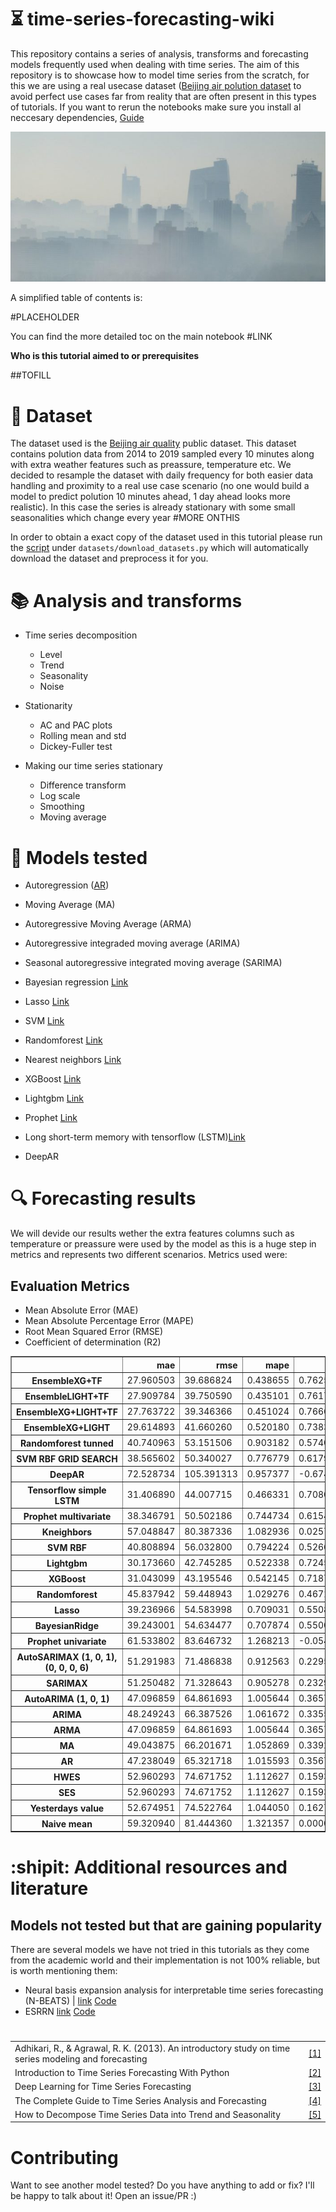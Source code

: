 # :hourglass_flowing_sand: time-series-forecasting-wiki
This repository contains a series of analysis, transforms and forecasting models frequently used when dealing with time series. The aim of this repository is to showcase how to model time series from the scratch, for this we are using a real usecase dataset ([Beijing air polution dataset](https://archive.ics.uci.edu/ml/datasets/Beijing+PM2.5+Data) to avoid perfect use cases far from reality that are often present in this types of tutorials. If you want to rerun the notebooks make sure you install al neccesary dependencies, [Guide](docs/setup.md)

<img src="results/beijing.jpg">

A simplified table of contents is:

#PLACEHOLDER

You can find the more detailed toc on the main notebook #LINK

**Who is this tutorial aimed to or prerequisites**

##TOFILL 




# :open_file_folder: Dataset

The dataset used is the [Beijing air quality](https://archive.ics.uci.edu/ml/datasets/Beijing+PM2.5+Data) public dataset. This dataset contains polution data from 2014 to 2019 sampled every 10 minutes along with extra weather features such as preassure, temperature etc. We decided to resample the dataset with daily frequency for both easier data handling and proximity to a real use case scenario (no one would build a model to predict polution 10 minutes ahead, 1 day ahead looks more realistic). In this case the series is already stationary with some small seasonalities which change every year #MORE ONTHIS

In order to obtain a exact copy of the dataset used in this tutorial please run the [script](https://github.com/jiwidi/time-series-forecasting-wiki/blob/master/datasets/download_datasets.py) under `datasets/download_datasets.py` which will automatically download the dataset and preprocess it for you.

#  📚 Analysis and transforms

* Time series decomposition
  * Level
  * Trend
  * Seasonality 
  * Noise
  
* Stationarity
  * AC and PAC plots
  * Rolling mean and std
  * Dickey-Fuller test
  
* Making our time series stationary
  * Difference transform
  * Log scale
  * Smoothing
  * Moving average

# :triangular_ruler: Models tested

* Autoregression ([AR](https://www.statsmodels.org/stable/generated/statsmodels.tsa.ar_model.AR.html))
* Moving Average (MA)
* Autoregressive Moving Average (ARMA)
* Autoregressive integraded moving average (ARIMA)
* Seasonal autoregressive integrated moving average (SARIMA)
* Bayesian regression [Link](https://scikit-learn.org/stable/auto_examples/linear_model/plot_bayesian_ridge.html)
* Lasso [Link](https://scikit-learn.org/stable/modules/generated/sklearn.linear_model.Lasso.html)
* SVM [Link](https://scikit-learn.org/stable/modules/classes.html?highlight=svm#module-sklearn.svm)
* Randomforest [Link](https://scikit-learn.org/stable/modules/generated/sklearn.ensemble.RandomForestRegressor.html?highlight=randomforest#sklearn.ensemble.RandomForestRegressor)
* Nearest neighbors [Link](https://scikit-learn.org/stable/modules/neighbors.html)
* XGBoost [Link](https://xgboost.readthedocs.io/en/latest/)
* Lightgbm [Link](https://github.com/microsoft/LightGBM)
* Prophet [Link](https://facebook.github.io/prophet/docs/quick_start.html)
* Long short-term memory with tensorflow (LSTM)[Link](https://www.tensorflow.org/)

* DeepAR


# :mag: Forecasting results
We will devide our results wether the extra features columns such as temperature or preassure were used by the model as this is a huge step in metrics and represents two different scenarios. Metrics used were:

## Evaluation Metrics
* Mean Absolute Error (MAE) 
* Mean Absolute Percentage Error (MAPE)
* Root Mean Squared Error (RMSE)
* Coefficient of determination (R2)


<table border="1" class="dataframe">
  <thead>
    <tr style="text-align: right;">
      <th></th>
      <th>mae</th>
      <th>rmse</th>
      <th>mape</th>
      <th>r2</th>
    </tr>
  </thead>
  <tbody>
    <tr>
      <th>EnsembleXG+TF</th>
      <td>27.960503</td>
      <td>39.686824</td>
      <td>0.438655</td>
      <td>0.762551</td>
    </tr>
    <tr>
      <th>EnsembleLIGHT+TF</th>
      <td>27.909784</td>
      <td>39.750590</td>
      <td>0.435101</td>
      <td>0.761787</td>
    </tr>
    <tr>
      <th>EnsembleXG+LIGHT+TF</th>
      <td>27.763722</td>
      <td>39.346366</td>
      <td>0.451024</td>
      <td>0.766607</td>
    </tr>
    <tr>
      <th>EnsembleXG+LIGHT</th>
      <td>29.614893</td>
      <td>41.660260</td>
      <td>0.520180</td>
      <td>0.738349</td>
    </tr>
    <tr>
      <th>Randomforest tunned</th>
      <td>40.740963</td>
      <td>53.151506</td>
      <td>0.903182</td>
      <td>0.574099</td>
    </tr>
    <tr>
      <th>SVM RBF GRID SEARCH</th>
      <td>38.565602</td>
      <td>50.340027</td>
      <td>0.776779</td>
      <td>0.617963</td>
    </tr>
    <tr>
      <th>DeepAR</th>
      <td>72.528734</td>
      <td>105.391313</td>
      <td>0.957377</td>
      <td>-0.674509</td>
    </tr>
    <tr>
      <th>Tensorflow simple LSTM</th>
      <td>31.406890</td>
      <td>44.007715</td>
      <td>0.466331</td>
      <td>0.708032</td>
    </tr>
    <tr>
      <th>Prophet multivariate</th>
      <td>38.346791</td>
      <td>50.502186</td>
      <td>0.744734</td>
      <td>0.615498</td>
    </tr>
    <tr>
      <th>Kneighbors</th>
      <td>57.048847</td>
      <td>80.387336</td>
      <td>1.082936</td>
      <td>0.025789</td>
    </tr>
    <tr>
      <th>SVM RBF</th>
      <td>40.808894</td>
      <td>56.032800</td>
      <td>0.794224</td>
      <td>0.526672</td>
    </tr>
    <tr>
      <th>Lightgbm</th>
      <td>30.173660</td>
      <td>42.745285</td>
      <td>0.522338</td>
      <td>0.724543</td>
    </tr>
    <tr>
      <th>XGBoost</th>
      <td>31.043099</td>
      <td>43.195546</td>
      <td>0.542145</td>
      <td>0.718709</td>
    </tr>
    <tr>
      <th>Randomforest</th>
      <td>45.837942</td>
      <td>59.448943</td>
      <td>1.029276</td>
      <td>0.467198</td>
    </tr>
    <tr>
      <th>Lasso</th>
      <td>39.236966</td>
      <td>54.583998</td>
      <td>0.709031</td>
      <td>0.550832</td>
    </tr>
    <tr>
      <th>BayesianRidge</th>
      <td>39.243001</td>
      <td>54.634477</td>
      <td>0.707874</td>
      <td>0.550001</td>
    </tr>
    <tr>
      <th>Prophet univariate</th>
      <td>61.533802</td>
      <td>83.646732</td>
      <td>1.268213</td>
      <td>-0.054814</td>
    </tr>
    <tr>
      <th>AutoSARIMAX (1, 0, 1),(0, 0, 0, 6)</th>
      <td>51.291983</td>
      <td>71.486838</td>
      <td>0.912563</td>
      <td>0.229575</td>
    </tr>
    <tr>
      <th>SARIMAX</th>
      <td>51.250482</td>
      <td>71.328643</td>
      <td>0.905278</td>
      <td>0.232981</td>
    </tr>
    <tr>
      <th>AutoARIMA (1, 0, 1)</th>
      <td>47.096859</td>
      <td>64.861693</td>
      <td>1.005644</td>
      <td>0.365759</td>
    </tr>
    <tr>
      <th>ARIMA</th>
      <td>48.249243</td>
      <td>66.387526</td>
      <td>1.061672</td>
      <td>0.335567</td>
    </tr>
    <tr>
      <th>ARMA</th>
      <td>47.096859</td>
      <td>64.861693</td>
      <td>1.005644</td>
      <td>0.365759</td>
    </tr>
    <tr>
      <th>MA</th>
      <td>49.043875</td>
      <td>66.201671</td>
      <td>1.052869</td>
      <td>0.339282</td>
    </tr>
    <tr>
      <th>AR</th>
      <td>47.238049</td>
      <td>65.321718</td>
      <td>1.015593</td>
      <td>0.356730</td>
    </tr>
    <tr>
      <th>HWES</th>
      <td>52.960293</td>
      <td>74.671752</td>
      <td>1.112627</td>
      <td>0.159398</td>
    </tr>
    <tr>
      <th>SES</th>
      <td>52.960293</td>
      <td>74.671752</td>
      <td>1.112627</td>
      <td>0.159398</td>
    </tr>
    <tr>
      <th>Yesterdays value</th>
      <td>52.674951</td>
      <td>74.522764</td>
      <td>1.044050</td>
      <td>0.162749</td>
    </tr>
    <tr>
      <th>Naive mean</th>
      <td>59.320940</td>
      <td>81.444360</td>
      <td>1.321357</td>
      <td>0.000000</td>
    </tr>
  </tbody>
</table>


 

# :shipit: Additional resources and literature

## Models not tested but that are gaining popularity 
There are several models we have not tried in this tutorials as they come from the academic world and their implementation is not 100% reliable, but is worth mentioning them:

* Neural basis expansion analysis for interpretable time series forecasting (N-BEATS) | [link](https://arxiv.org/abs/1905.10437) [Code](https://github.com/philipperemy/n-beats)
* ESRRN [link](https://eng.uber.com/m4-forecasting-competition/)  [Code](https://github.com/damitkwr/ESRNN-GPU)


#
| | |
| - | - |
| Adhikari, R., & Agrawal, R. K. (2013). An introductory study on time series modeling and forecasting | [[1]](https://arxiv.org/ftp/arxiv/papers/1302/1302.6613.pdf)|
| Introduction to Time Series Forecasting With Python | [[2]](https://machinelearningmastery.com/introduction-to-time-series-forecasting-with-python/)|
| Deep Learning for Time Series Forecasting | [[3]](https://machinelearningmastery.com/deep-learning-for-time-series-forecasting/ )
| The Complete Guide to Time Series Analysis and Forecasting| [[4]](https://towardsdatascience.com/the-complete-guide-to-time-series-analysis-and-forecasting-70d476bfe775)| 
| How to Decompose Time Series Data into Trend and Seasonality| [[5]](https://machinelearningmastery.com/decompose-time-series-data-trend-seasonality/)


# Contributing
Want to see another model tested? Do you have anything to add or fix? I'll be happy to talk about it! Open an issue/PR :) 
